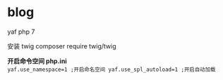 # blog
yaf php 7 

安装 twig
composer require twig/twig

**开启命令空间 php.ini**\
`yaf.use_namespace=1 ;开启命名空间
 yaf.use_spl_autoload=1 ;开启自动加载`